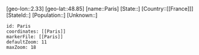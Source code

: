﻿---
location: [48.85,2.33]
mapzoom: [7,12] 
mapmarker: city 
type: City
tags:
- geo/City


SpocWebEntityId: 33250
isDeleted: false
confidential: public

---
[geo-lon::2.33]
[geo-lat::48.85]
[name::Paris]
[State::]
[Country::[[France]]]
[StateId::]
[Population::]
[Unknown::]


```leaflet
id: Paris
coordinates: [[Paris]]
markerFile: [[Paris]]
defaultZoom: 11 
maxZoom: 18
```
